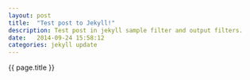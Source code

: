 ```yaml
---
layout: post
title:  "Test post to Jekyll!"
description: Test post in jekyll sample filter and output filters.
date:   2014-09-24 15:58:12
categories: jekyll update
---
```


{{ page.title }}